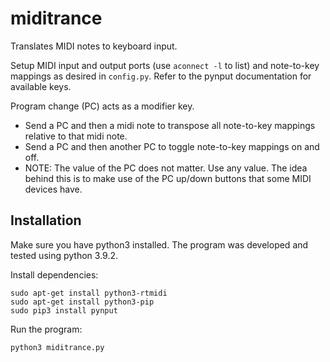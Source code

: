 # miditrance
Translates MIDI notes to keyboard input.

Setup MIDI input and output ports (use `aconnect -l` to list) and note-to-key mappings as desired in `config.py`. Refer to the pynput documentation for available keys.

Program change (PC) acts as a modifier key.
* Send a PC and then a midi note to transpose all note-to-key mappings relative to that midi note.
* Send a PC and then another PC to toggle note-to-key mappings on and off.
* NOTE: The value of the PC does not matter. Use any value. The idea behind this is to make use of the PC up/down buttons that some MIDI devices have.

## Installation

Make sure you have python3 installed. The program was developed and tested using python 3.9.2.

Install dependencies:

```
sudo apt-get install python3-rtmidi
sudo apt-get install python3-pip
sudo pip3 install pynput
```

Run the program:

`python3 miditrance.py`
